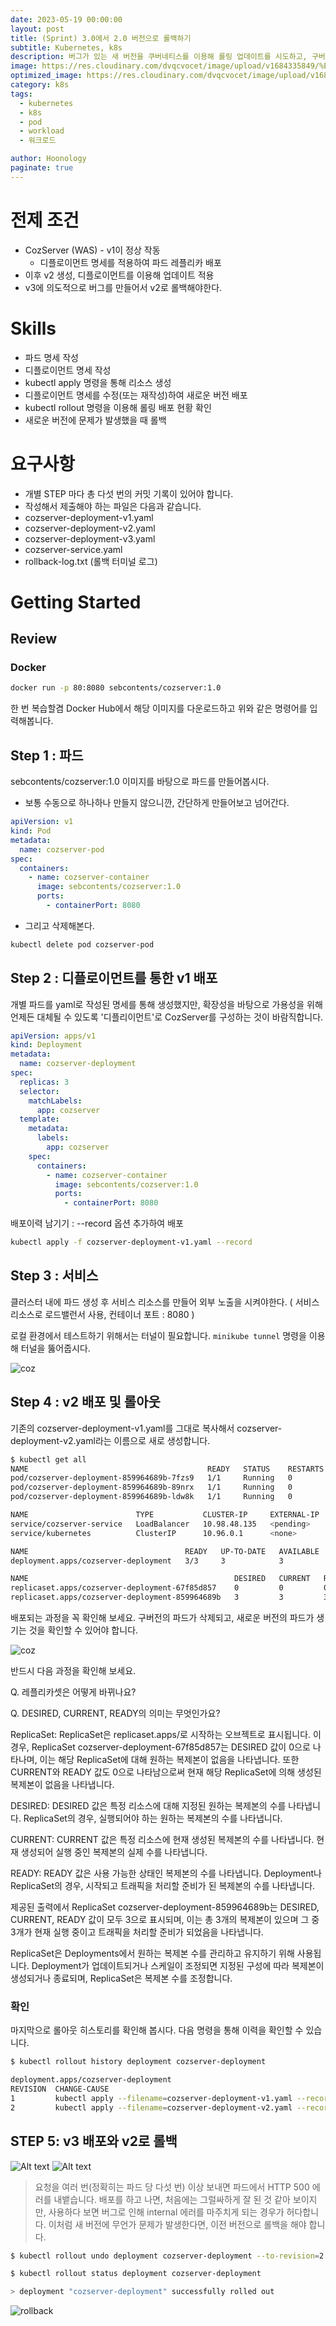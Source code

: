 ```yaml
---
date: 2023-05-19 00:00:00
layout: post
title: (Sprint) 3.0에서 2.0 버전으로 롤백하기
subtitle: Kubernetes, k8s
description: 버그가 있는 새 버전을 쿠버네티스를 이용해 롤링 업데이트를 시도하고, 구버전으로 롤백하는 과정
image: https://res.cloudinary.com/dvqcvocet/image/upload/v1684335849/%E1%84%8F%E1%85%AE%E1%84%87%E1%85%A5%E1%84%8C%E1%85%B5%E1%86%AB%E1%84%89%E1%85%B3_yoqeyy.png
optimized_image: https://res.cloudinary.com/dvqcvocet/image/upload/v1684335849/%E1%84%8F%E1%85%AE%E1%84%87%E1%85%A5%E1%84%8C%E1%85%B5%E1%86%AB%E1%84%89%E1%85%B3_yoqeyy.png
category: k8s
tags:  
  - kubernetes
  - k8s
  - pod
  - workload
  - 워크로드

author: Hoonology
paginate: true
---
```


# 전제 조건
- CozServer (WAS) - v1이 정상 작동 
  - 디플로이먼트 명세를 적용하여 파드 레플리카 배포
- 이후 v2 생성, 디플로이먼트를 이용해 업데이트 적용 
- v3에 의도적으로 버그를 만들어서 v2로 롤백해야한다.

# Skills
- 파드 명세 작성
- 디플로이먼트 명세 작성
- kubectl apply 명령을 통해 리소스 생성
- 디플로이먼트 명세를 수정(또는 재작성)하여 새로운 버전 배포 
- kubectl rollout 명령을 이용해 롤링 배포 현황 확인
- 새로운 버전에 문제가 발생했을 때 롤백 

# 요구사항
- 개별 STEP 마다 총 다섯 번의 커밋 기록이 있어야 합니다.
- 작성해서 제출해야 하는 파일은 다음과 같습니다.
- cozserver-deployment-v1.yaml
- cozserver-deployment-v2.yaml
- cozserver-deployment-v3.yaml
- cozserver-service.yaml
- rollback-log.txt (롤백 터미널 로그)



# Getting Started
## Review
### Docker
```bash
docker run -p 80:8080 sebcontents/cozserver:1.0
```

한 번  복습할겸 Docker Hub에서 해당 이미지를 다운로드하고 위와 같은 명령어를 입력해봅니다.

## Step 1 : 파드
sebcontents/cozserver:1.0 이미지를 바탕으로 파드를 만들어봅시다.

- 보통 수동으로 하나하나 만들지 않으니깐, 간단하게 만들어보고 넘어간다.

```yaml
apiVersion: v1
kind: Pod
metadata:
  name: cozserver-pod
spec:
  containers:
    - name: cozserver-container
      image: sebcontents/cozserver:1.0
      ports:
        - containerPort: 8080
```

- 그리고 삭제해본다.
```bash
kubectl delete pod cozserver-pod
```

## Step 2 : 디플로이먼트를 통한 v1 배포
개별 파드를 yaml로 작성된 명세를 통해 생성했지만, 확장성을 바탕으로 가용성을 위해 언제든 대체될 수 있도록 '디플리이먼트'로 CozServer를 구성하는 것이 바람직합니다.
```yaml
apiVersion: apps/v1
kind: Deployment
metadata:
  name: cozserver-deployment
spec:
  replicas: 3
  selector:
    matchLabels:
      app: cozserver
  template:
    metadata:
      labels:
        app: cozserver
    spec:
      containers:
        - name: cozserver-container
          image: sebcontents/cozserver:1.0
          ports:
            - containerPort: 8080
```

배포이력 남기기 : --record 옵션 추가하여 배포
```bash
kubectl apply -f cozserver-deployment-v1.yaml --record
```

## Step 3 : 서비스
클러스터 내에 파드 생성 후 서비스 리소스를 만들어 외부 노출을 시켜야한다. ( 서비스 리소스로 로드밸런서 사용, 컨테이너 포트 : 8080 )


로컬 환경에서 테스트하기 위해서는 터널이 필요합니다. `minikube tunnel` 명령을 이용해 터널을 뚫어줍시다.

![coz](/assets/img/kubernetes/cozserver_success.png)

## Step 4 : v2 배포 및 롤아웃
기존의 cozserver-deployment-v1.yaml를 그대로 복사해서 cozserver-deployment-v2.yaml라는 이름으로 새로 생성합니다.


```bash
$ kubectl get all
NAME                                        READY   STATUS    RESTARTS   AGE
pod/cozserver-deployment-859964689b-7fzs9   1/1     Running   0          6m29s
pod/cozserver-deployment-859964689b-89nrx   1/1     Running   0          6m28s
pod/cozserver-deployment-859964689b-ldw8k   1/1     Running   0          6m36s

NAME                        TYPE           CLUSTER-IP     EXTERNAL-IP   PORT(S)          AGE
service/cozserver-service   LoadBalancer   10.98.48.135   <pending>     8080:32450/TCP   16m
service/kubernetes          ClusterIP      10.96.0.1      <none>        443/TCP          41m

NAME                                   READY   UP-TO-DATE   AVAILABLE   AGE
deployment.apps/cozserver-deployment   3/3     3            3           27m

NAME                                              DESIRED   CURRENT   READY   AGE
replicaset.apps/cozserver-deployment-67f85d857    0         0         0       27m
replicaset.apps/cozserver-deployment-859964689b   3         3         3       6m36s

```
배포되는 과정을 꼭 확인해 보세요. 구버전의 파드가 삭제되고, 새로운 버전의 파드가 생기는 것을 확인할 수 있어야 합니다.

![coz](/assets/img/kubernetes/cozserver_success2.png)


반드시 다음 과정을 확인해 보세요.

Q. 레플리카셋은 어떻게 바뀌나요?


Q. DESIRED, CURRENT, READY의 의미는 무엇인가요?

ReplicaSet: ReplicaSet은 replicaset.apps/로 시작하는 오브젝트로 표시됩니다. 이 경우, ReplicaSet cozserver-deployment-67f85d857는 DESIRED 값이 0으로 나타나며, 이는 해당 ReplicaSet에 대해 원하는 복제본이 없음을 나타냅니다. 또한 CURRENT와 READY 값도 0으로 나타남으로써 현재 해당 ReplicaSet에 의해 생성된 복제본이 없음을 나타냅니다.

DESIRED: DESIRED 값은 특정 리소스에 대해 지정된 원하는 복제본의 수를 나타냅니다. ReplicaSet의 경우, 실행되어야 하는 원하는 복제본의 수를 나타냅니다.

CURRENT: CURRENT 값은 특정 리소스에 현재 생성된 복제본의 수를 나타냅니다. 현재 생성되어 실행 중인 복제본의 실제 수를 나타냅니다.

READY: READY 값은 사용 가능한 상태인 복제본의 수를 나타냅니다. Deployment나 ReplicaSet의 경우, 시작되고 트래픽을 처리할 준비가 된 복제본의 수를 나타냅니다.

제공된 출력에서 ReplicaSet cozserver-deployment-859964689b는 DESIRED, CURRENT, READY 값이 모두 3으로 표시되며, 이는 총 3개의 복제본이 있으며 그 중 3개가 현재 실행 중이고 트래픽을 처리할 준비가 되었음을 나타냅니다.

ReplicaSet은 Deployments에서 원하는 복제본 수를 관리하고 유지하기 위해 사용됩니다. Deployment가 업데이트되거나 스케일이 조정되면 지정된 구성에 따라 복제본이 생성되거나 종료되며, ReplicaSet은 복제본 수를 조정합니다.

### 확인
마지막으로 롤아웃 히스토리를 확인해 봅시다. 다음 명령을 통해 이력을 확인할 수 있습니다.
```bash
$ kubectl rollout history deployment cozserver-deployment                         1 ↵

deployment.apps/cozserver-deployment 
REVISION  CHANGE-CAUSE
1         kubectl apply --filename=cozserver-deployment-v1.yaml --record=true
2         kubectl apply --filename=cozserver-deployment-v2.yaml --record=true
```

## STEP 5: v3 배포와 v2로 롤백
![Alt text](https://s3.ap-northeast-2.amazonaws.com/urclass-images/j7okbpoNCSUrCw7WWV8D9-1650387039613.png)
![Alt text](https://s3.ap-northeast-2.amazonaws.com/urclass-images/lc4NXPGBPgrP7caJsnliJ-1650387064161.png)
> 요청을 여러 번(정확히는 파드 당 다섯 번) 이상 보내면 파드에서 HTTP 500 에러를 내뱉습니다.
배포를 하고 나면, 처음에는 그럴싸하게 잘 된 것 같아 보이지만, 사용하다 보면 버그로 인해 internal 에러를 마주치게 되는 경우가 허다합니다. 이처럼 새 버전에 무언가 문제가 발생한다면, 이전 버전으로 롤백을 해야 합니다.

```bash
$ kubectl rollout undo deployment cozserver-deployment --to-revision=2
```
```bash
$ kubectl rollout status deployment cozserver-deployment

> deployment "cozserver-deployment" successfully rolled out
```

![rollback](/assets/img/kubernetes/coz_rollback.png)


